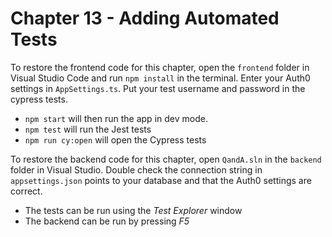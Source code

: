 # Chapter 13 - Adding Automated Tests

To restore the frontend code for this chapter, open the `frontend` folder in Visual Studio Code and run `npm install` in the terminal. Enter your Auth0 settings in `AppSettings.ts`. Put your test username and password in the cypress tests.

- `npm start` will then run the app in dev mode. 
- `npm test` will run the Jest tests
- `npm run cy:open` will open the Cypress tests

To restore the backend code for this chapter, open `QandA.sln` in the `backend` folder in Visual Studio. Double check the connection string in `appsettings.json` points to your database and that the Auth0 settings are correct. 
- The tests can be run using the *Test Explorer* window
- The backend can be run by pressing *F5* 